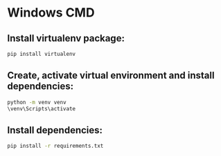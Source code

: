 # Windows CMD
## Install virtualenv package:
````sh
pip install virtualenv
````
## Create, activate virtual environment and install dependencies:
````sh
python -m venv venv
\venv\Scripts\activate
````

## Install dependencies:
````sh
pip install -r requirements.txt
````

